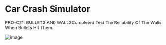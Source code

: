 # Car Crash Simulator

PRO-C21: BULLETS AND WALLSCompleted
Test The Reliability Of The Walls When Bullets Hit Them.

![image](https://user-images.githubusercontent.com/72172315/122835122-d0e12500-d2bd-11eb-92c4-c31942fe74f8.png)
